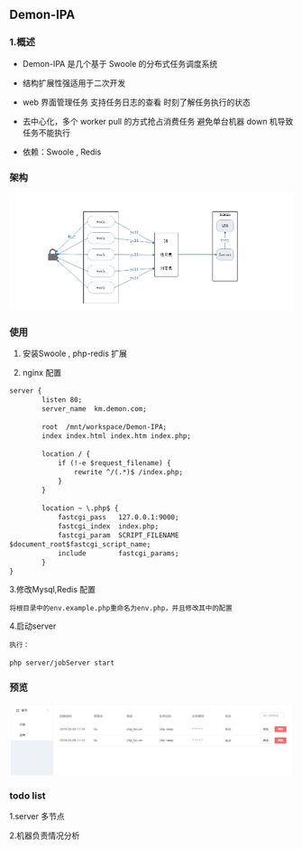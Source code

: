 ## Demon-IPA

### 1.概述

* Demon-IPA 是几个基于 Swoole 的分布式任务调度系统

* 结构扩展性强适用于二次开发

* web 界面管理任务 支持任务日志的查看 时刻了解任务执行的状态

* 去中心化，多个 worker pull 的方式抢占消费任务 避免单台机器 down 机导致任务不能执行

* 依赖：Swoole , Redis

### 架构


![HTTP](application/views/pic/jiagou.png)

### 使用

1. 安装Swoole , php-redis 扩展

2. nginx 配置

~~~
server {
        listen 80;
        server_name  km.demon.com;

        root  /mnt/workspace/Demon-IPA;
        index index.html index.htm index.php;
    
        location / {
            if (!-e $request_filename) {
                rewrite ^/(.*)$ /index.php;
            }
        }

        location ~ \.php$ {
            fastcgi_pass   127.0.0.1:9000;
            fastcgi_index  index.php;
            fastcgi_param  SCRIPT_FILENAME  $document_root$fastcgi_script_name;
            include        fastcgi_params;
        }
}

~~~

3.修改Mysql,Redis 配置

```
将根目录中的env.example.php重命名为env.php，并且修改其中的配置
```

4.启动server

```
执行：

php server/jobServer start
```

### 预览

![HTTP](application/views/pic/admin.png)

### todo list

1.server 多节点

2.机器负责情况分析

